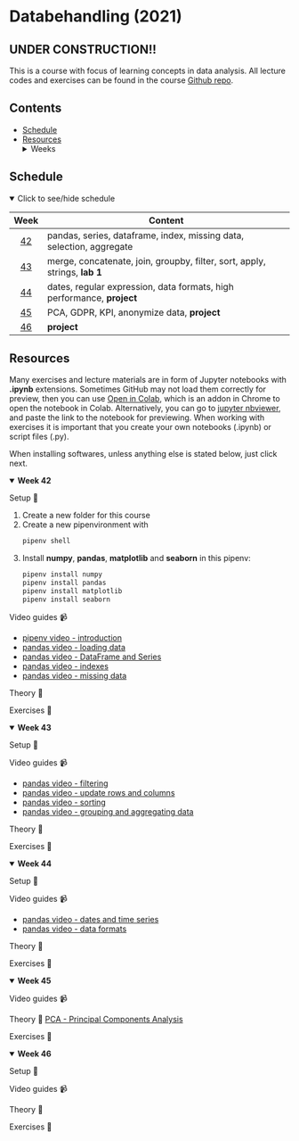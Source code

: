 # Databehandling (2021)

## UNDER CONSTRUCTION!!

This is a course with focus of learning concepts in data analysis. All lecture codes and exercises can be found in the course [Github repo][ghr].

[ghr]: https://github.com/kokchun/Databehandling-21

## Contents

- [Schedule](#schedule)
- [Resources](#resources) <details> <summary> Weeks </summary>
  - [Week 42](#week1)
  - [Week 43](#week2)
  - [Week 44](#week3)
  - [Week 45](#week4)
  - [Week 46](#week5)

</details>

## Schedule

<details open>
  
<summary id="schedule">Click to see/hide schedule</summary>


|     Week     | Content                                                                    |
| :----------: | -------------------------------------------------------------------------- |
| [42](#week1) | pandas, series, dataframe, index, missing data, selection, aggregate       |
| [43](#week2) | merge, concatenate, join, groupby, filter, sort, apply, strings, **lab 1** |
| [44](#week3) | dates, regular expression, data formats, high performance, **project**     |
| [45](#week4) | PCA, GDPR, KPI, anonymize data, **project**                                |
| [46](#week5) | **project**                                                                |

</details>

## Resources

Many exercises and lecture materials are in form of Jupyter notebooks with **.ipynb** extensions. Sometimes GitHub may not load them correctly for preview, then you can use [Open in Colab][colab_addon], which is an addon in Chrome to open the notebook in Colab. Alternatively, you can go to [jupyter nbviewer][nbviewer], and paste the link to the notebook for previewing. When working with exercises it is important that you create your own notebooks (.ipynb) or script files (.py).

[nbviewer]: https://nbviewer.jupyter.org/
[colab_addon]: https://chrome.google.com/webstore/detail/open-in-colab/iogfkhleblhcpcekbiedikdehleodpjo?hl=sv

When installing softwares, unless anything else is stated below, just click next.

<details open>

<summary id = "week1"><b>Week 42</b></summary>

Setup :wrench:

1. Create a new folder for this course 
2. Create a new pipenvironment with 
   ```python 
   pipenv shell
   ```  
3. Install **numpy**, **pandas**, **matplotlib** and **seaborn** in this pipenv: 
   ```python 
   pipenv install numpy 
   pipenv install pandas
   pipenv install matplotlib
   pipenv install seaborn
   ``` 

Video guides :video_camera:

- [pipenv video - introduction][pipenv_vid]
- [pandas video - loading data][pandas_vid_load_data]
- [pandas video - DataFrame and Series][pandas_vid_df]
- [pandas video - indexes][pandas_vid_index]
- [pandas video - missing data][pandas_vid_nan]



[pipenv_vid]: https://www.youtube.com/watch?v=6Qmnh5C4Pmo
[pandas_vid_load_data]: https://www.youtube.com/watch?v=ZyhVh-qRZPA&t=450s
[pandas_vid_df]: https://www.youtube.com/watch?v=zmdjNSmRXF4
[pandas_vid_index]: https://www.youtube.com/watch?v=W9XjRYFkkyw&list=RDCMUCCezIgC97PvUuR4_gbFUs5g&index=3
[pandas_vid_nan]: https://www.youtube.com/watch?v=KdmPHEnPJPs&list=RDCMUCCezIgC97PvUuR4_gbFUs5g&index=9


Theory :book:

Exercises :running:

</details>

[if_else]: https://www.youtube.com/watch?v=AWek49wXGzI&t=155s

<details open>

<summary id = "week2"><b >Week 43</b></summary>

Setup :wrench:

Video guides :video_camera:
- [pandas video - filtering][pandas_vid_filter]
- [pandas video - update rows and columns][pandas_vid_update_rows]
- [pandas video - sorting][pandas_vid_sort]
- [pandas video - grouping and aggregating data][pandas_vid_group]

[pandas_vid_filter]: https://www.youtube.com/watch?v=Lw2rlcxScZY&list=RDCMUCCezIgC97PvUuR4_gbFUs5g&index=4
[pandas_vid_update_rows]: https://www.youtube.com/watch?v=DCDe29sIKcE&list=RDCMUCCezIgC97PvUuR4_gbFUs5g&index=5
[pandas_vid_sort]: https://www.youtube.com/watch?v=T11QYVfZoD0&list=RDCMUCCezIgC97PvUuR4_gbFUs5g&index=7
[pandas_vid_group]: https://www.youtube.com/watch?v=txMdrV1Ut64&list=RDCMUCCezIgC97PvUuR4_gbFUs5g&index=8

Theory :book:

Exercises :running:

</details>

<details open>

<summary id = "week3"><b >Week 44</b></summary>

Setup :wrench:

Video guides :video_camera:

- [pandas video - dates and time series][pandas_vid_dates]
- [pandas video - data formats][pandas_vid_formats]

[pandas_vid_dates]: https://www.youtube.com/watch?v=UFuo7EHI8zc&list=RDCMUCCezIgC97PvUuR4_gbFUs5g&index=10
[pandas_vid_formats]: https://www.youtube.com/watch?v=N6hyN6BW6ao&list=RDCMUCCezIgC97PvUuR4_gbFUs5g&index=11

Theory :book:

Exercises :running:

</details>

<details open>

<summary id = "week4"><b >Week 45</b></summary>

Video guides :video_camera:

Theory :book:
[PCA - Principal Components Analysis][pca_example]

[pca_example]: https://towardsdatascience.com/principal-component-analysis-pca-79d228eb9d24

Exercises :running:

</details>

<details open>

<summary id = "week5"><b >Week 46</b></summary>

Setup :wrench:

Video guides :video_camera:

Theory :book:

Exercises :running:

</details>
